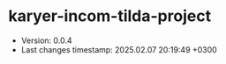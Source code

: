 <!--
@since 2024.10.06, 22:56
@changed 2024.10.06, 22:56
-->

# karyer-incom-tilda-project

- Version: 0.0.4
- Last changes timestamp: 2025.02.07 20:19:49 +0300

